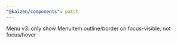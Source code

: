 ```yaml
---
"@kaizen/components": patch
---
```


Menu v3: only show MenuItem outline/border on focus-visible, not focus/hover

